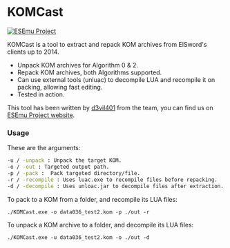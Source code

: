 # KOMCast

[![ESEmu Project](https://avatars0.githubusercontent.com/u/8460236?s=230)][esemuweb]

KOMCast is a tool to extract and repack KOM archives from ElSword's clients up to 2014.

  - Unpack KOM archives for Algorithm 0 & 2.
  - Repack KOM archives, both Algorithms supported.
  - Can use external tools (unluac) to decompile LUA and recompile it on packing, allowing fast editing.
  - Tested in action.

This tool has been written by [d3vil401][d3vsite] from the team, you can find us on [ESEmu Project website][esemuweb]. 

### Usage

These are the arguments:

```sh
-u / -unpack : Unpack the target KOM.
-o / -out : Targeted output path.
-p / -pack :  Pack targeted directory/file.
-r / -recompile : Uses luac.exe to recompile files before repacking.
-d / -decompile : Uses unloac.jar to decompile files after extraction.
```

To pack to a KOM from a folder, and recompile its LUA files:
```
./KOMCast.exe -o data036_test2.kom -p ./out -r
```

To unpack a KOM archive to a folder, and decompile its LUA files:
```
./KOMCast.exe -u data036_test2.kom -o ./out -d
```

   [d3vsite]: <http://daringfireball.net>
   [esemuweb]: <https://esemuproject.org/>
